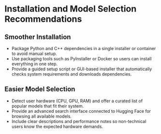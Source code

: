 # Installation and Model Selection Recommendations

## Smoother Installation
- Package Python and C++ dependencies in a single installer or container to avoid manual setup.
- Use packaging tools such as PyInstaller or Docker so users can install everything in one step.
- Provide a guided setup script or GUI-based installer that automatically checks system requirements and downloads dependencies.

## Easier Model Selection
- Detect user hardware (CPU, GPU, RAM) and offer a curated list of popular models that fit their system.
- Provide an advanced search interface connected to Hugging Face for browsing all available models.
- Include clear descriptions and performance notes so non-technical users know the expected hardware demands.

